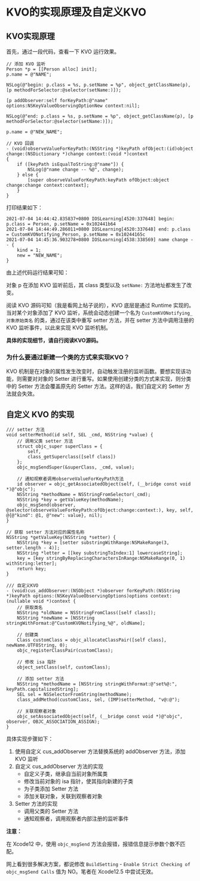 # KVO的实现原理及自定义KVO

## KVO实现原理

首先，通过一段代码，查看一下 KVO 运行效果。

```objc
// 添加 KVO 监听
Person *p = [[Person alloc] init];
p.name = @"NAME";

NSLog(@"begin: p.class = %s, p.setName = %p", object_getClassName(p), [p methodForSelector:@selector(setName:)]);

[p addObserver:self forKeyPath:@"name" options:NSKeyValueObservingOptionNew context:nil];

NSLog(@"end: p.class = %s, p.setName = %p", object_getClassName(p), [p methodForSelector:@selector(setName:)]);

p.name = @"NEW_NAME";
```

```objc
// KVO 回调
- (void)observeValueForKeyPath:(NSString *)keyPath ofObject:(id)object change:(NSDictionary *)change context:(void *)context
{
    if ([keyPath isEqualToString:@"name"]) {
        NSLog(@"name change -- %@", change);
    } else {
        [super observeValueForKeyPath:keyPath ofObject:object change:change context:context];
    }
}
```

打印结果如下：

```
2021-07-04 14:44:42.835837+0800 IOSLearning[4520:337648] begin: p.class = Person, p.setName = 0x102441b64
2021-07-04 14:44:49.286011+0800 IOSLearning[4520:337648] end: p.class = CustomKVONotifying_Person, p.setName = 0x10244165c
2021-07-04 14:45:36.903278+0800 IOSLearning[4538:338569] name change -- {
    kind = 1;
    new = "NEW_NAME";
}
```

由上述代码运行结果可知：

对象 p 在添加 KVO 监听前后，其 class 类型以及 `setName:` 方法地址都发生了改变。

阅读 KVO 源码可知（我是看网上帖子说的），KVO 底层是通过 Runtime 实现的。当对某个对象添加了 KVO 监听，系统会动态创建一个名为 `CustomKVONotifying_对象原始类名` 的类，通过在该类中重写 setter 方法，并在 setter 方法中调用注册的 KVO 监听事件，以此来实现 KVO 监听机制。

**具体的实现细节，请自行阅读KVO源码。**

### 为什么要通过新建一个类的方式来实现KVO？

KVO 机制是在对象的属性发生改变时，自动触发注册的监听函数。要想实现该功能，则需要对对象的 Setter 进行重写。如果使用创建分类的方式来实现，则分类中的 Setter 方法会覆盖原先的 Setter 方法。这样的话，我们自定义的 Setter 方法就会失效。

## 自定义 KVO 的实现

```objc
/// setter 方法
void setterMethod(id self, SEL _cmd, NSString *value) {
    // 调用父类 setter 方法
    struct objc_super superClass = {
        self,
        class_getSuperclass([self class])
    };
  	objc_msgSendSuper(&superClass, _cmd, value);
    
    // 通知观察者调用observeValueForKeyPath方法
    id observer = objc_getAssociatedObject(self, (__bridge const void *)@"objc");
    NSString *methodName = NSStringFromSelector(_cmd);
    NSString *key = getValueKey(methodName);
  	objc_msgSend(observer, @selector(observeValueForKeyPath:ofObject:change:context:), key, self, @{@"kind": @1, @"new": value}, nil);
}

// 获取 setter 方法对应的属性名称
NSString *getValueKey(NSString *setter) {
    NSString *key = [setter substringWithRange:NSMakeRange(3, setter.length - 4)];
    NSString *letter = [[key substringToIndex:1] lowercaseString];
    key = [key stringByReplacingCharactersInRange:NSMakeRange(0, 1) withString:letter];
    return key;
}

/// 自定义KVO
- (void)cus_addObserver:(NSObject *)observer forKeyPath:(NSString *)keyPath options:(NSKeyValueObservingOptions)options context:(nullable void *)context {
    // 获取类名
    NSString *oldName = NSStringFromClass([self class]);
    NSString *newName = [NSString stringWithFormat:@"CustomKVONotifying_%@", oldName];
    
    // 创建类
    Class customClass = objc_allocateClassPair([self class], newName.UTF8String, 0);
    objc_registerClassPair(customClass);
    
    // 修改 isa 指针
    object_setClass(self, customClass);
    
    // 添加 setter 方法
    NSString *methodName = [NSString stringWithFormat:@"set%@:", keyPath.capitalizedString];
    SEL sel = NSSelectorFromString(methodName);
    class_addMethod(customClass, sel, (IMP)setterMethod, "v@:@");
    
    // 关联观察者对象
    objc_setAssociatedObject(self, (__bridge const void *)@"objc", observer, OBJC_ASSOCIATION_ASSIGN);
}
```

具体实现步骤如下：

1. 使用自定义 cus_addObserver 方法替换系统的 addObserver 方法，添加 KVO 监听
2. 自定义 cus_addObserver 方法的实现
    + 自定义子类，继承自当前对象所属类
    + 修改当前对象的 isa 指针，使其指向新建的子类
    + 为子类添加 Setter 方法
    + 添加关联对象，关联到观察者对象
3. Setter 方法的实现
    + 调用父类的 Setter 方法
    + 通知观察者，调用观察者内部注册的监听事件

**注意：**

在 Xcode12 中，使用 `objc_msgSend` 方法会报错，报错信息提示参数个数不匹配。

网上看到很多解决方案，都说修改 `BuildSetting` - `Enable Strict Checking of objc_msgSend Calls` 值为 NO。笔者在 Xcode12.5 中尝试无效。